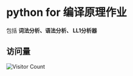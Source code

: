 # python for 编译原理作业 

包括 **词法分析、语法分析、 LL1分析器**



## 访问量
![Visitor Count](https://profile-counter.glitch.me/python-university/count.svg)
